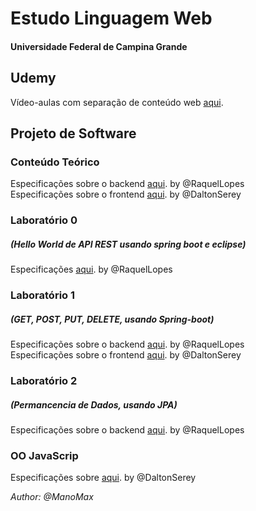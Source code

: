 # Estudo Linguagem Web
#### Universidade Federal de Campina Grande

## Udemy

Vídeo-aulas com separação de conteúdo web [aqui](https://www.udemy.com/share/1013eSBEscdFxQQHQ=/).

## Projeto de Software

### Conteúdo Teórico
Especificações sobre o backend [aqui](https://raquelvl.github.io/psoft/). by @RaquelLopes
<br>Especificações sobre o frontend [aqui](https://daltonserey.github.io/psoft/). by @DaltonSerey

### Laboratório 0
##### (Hello World de API REST usando spring boot e eclipse)
Especificações [aqui](https://raquelvl.github.io/psoft/material/back_hello.html).  by @RaquelLopes

### Laboratório 1
##### (GET, POST, PUT, DELETE, usando Spring-boot)
Especificações sobre o backend [aqui](https://docs.google.com/document/d/e/2PACX-1vQYsle9B363IU3oDw6hJxn9diVd9-yLOUfCLFQCQehRkf4195xmaY5wjWHOQXGHTRkiv_j0Kfc-qFQq/pub). by @RaquelLopes
<br>Especificações sobre o frontend [aqui](https://daltonserey.github.io/psoft/0-exercicios/1-frontend_api_raquel/#1). by @DaltonSerey

### Laboratório 2
##### (Permancencia de Dados, usando JPA)
Especificações sobre o backend [aqui](https://raquelvl.github.io/psoft/aulas/lab2_backend.html). by @RaquelLopes

### OO JavaScrip
Especificações sobre [aqui](https://daltonserey.github.io/psoft/2.3-javascript/oo-javascript/#1). by @DaltonSerey

<p><i>Author: @ManoMax</i></p>
